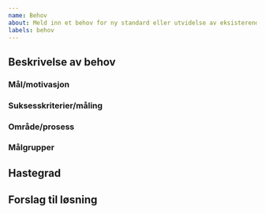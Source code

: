```yaml
---
name: Behov
about: Meld inn et behov for ny standard eller utvidelse av eksisterende standard
labels: behov
---
```


## Beskrivelse av behov
<!-- Legg inn en kort beskrivelse av behovet slik du opplever det. -->

### Mål/motivasjon
<!-- Hvordan ønsker du at situasjonen er etter normering? Hvorfor er det viktig at dette normeres? -->

### Suksesskriterier/måling
<!-- Hvordan vet vi at behovet er dekket? -->

### Område/prosess
<!-- Hva blir enklere/bedre for forvaltningen? Hva blir enklere/bedre for leverandørene? Hva blir enklere/bedre for Arkivverket? (Eksempler: Utveksling av dokumentasjon, gjenfinning av dokumentasjon, bevarings- og kassasjonsvurderinger, uttrekks- og mottaksprosesser, bevaring av dokumentasjon, tilgjengeliggjøring av dokumentasjon) -->

### Målgrupper
<!-- Hvem (hvilken/hvilke brukergrupper) tjener på at løsning på behovet blir normert? -->

## Hastegrad
<!-- Haster det å finne løsning på behovet, og i så fall hvorfor? (Hvis det ikke haster, skriv «Lav hastegrad») -->

## Forslag til løsning
<!-- Hva tror du kan være en løsning? Hva har eventuelt vært forsøkt allerede? (Hvis du ikke har noe forslag, skriv «Må utredes») -->
